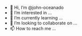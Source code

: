 - 👋 Hi, I’m @john-oceanado
- 👀 I’m interested in ...
- 🌱 I’m currently learning ...
- 💞️ I’m looking to collaborate on ...
- 📫 How to reach me ...

<!---
john-oceanado/john-oceanado is a ✨ special ✨ repository because its `README.md` (this file) appears on your GitHub profile.
You can click the Preview link to take a look at your changes.
--->
